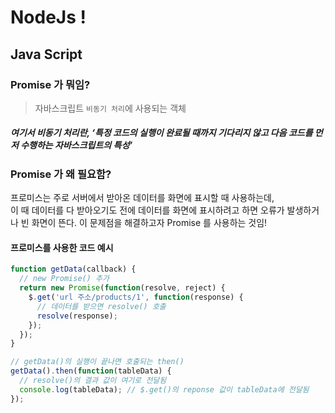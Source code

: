 # NodeJs !

## Java Script
 ### Promise  가 뭐임?
 > 자바스크립트 ```비동기 처리```에 사용되는 객체 <br>
##### 여기서 비동기 처리란, ‘특정 코드의 실행이 완료될 때까지 기다리지 않고 다음 코드를 먼저 수행하는 자바스크립트의 특성’

### Promise 가 왜 필요함?
프로미스는 주로 서버에서 받아온 데이터를 화면에 표시할 때 사용하는데,    
이 때 데이터를 다 받아오기도 전에 데이터를 화면에 표시하려고 하면 오류가 발생하거나 빈 화면이 뜬다.
이 문제점을 해결하고자 Promise 를 사용하는 것임!

#### 프로미스를 사용한 코드 예시
``` js 
function getData(callback) {
  // new Promise() 추가
  return new Promise(function(resolve, reject) {
    $.get('url 주소/products/1', function(response) {
      // 데이터를 받으면 resolve() 호출
      resolve(response);
    });
  });
}

// getData()의 실행이 끝나면 호출되는 then()
getData().then(function(tableData) {
  // resolve()의 결과 값이 여기로 전달됨
  console.log(tableData); // $.get()의 reponse 값이 tableData에 전달됨
});
```
